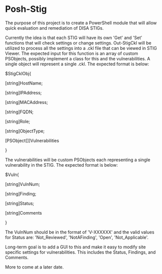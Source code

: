 # Posh-Stig
The purpose of this project is to create a PowerShell module that will allow quick evaluation and remediation of DISA STIGs.

Currently the idea is that each STIG will have its own 'Get' and 'Set' functions that will check settings or change settings. Out-StigCkl will be utilized to process all the settings into a .ckl file that can be viewed in STIG Viewer. The expected input for this function is an array of custom PSObjects, possibly implement a class for this and the vulnerabilities. A single object will represent a single .ckl. The expected format is below:

$StigCklObj{

  [string]HostName;
  
  [string]IPAddress;
  
  [string]MACAddress;
  
  [string]FQDN;
  
  [string]Role;
  
  [string]ObjectType;
  
  [PSObject[]]Vulnerabilities
  
}

The vulnerabilities will be custom PSObjects each representing a single vulnerability in the STIG. The expected format is below:

$Vuln{

  [string]VulnNum;
  
  [string]Finding;
  
  [string]Status;
  
  [string]Comments
  
}

The VulnNum should be in the format of 'V-XXXXXX' and the valid values for Status are: 'Not_Reviewed', 'NotAFinding', 'Open', 'Not_Applicable'.

Long-term goal is to add a GUI to this and make it easy to modify site specific settings for vulnerabilities. This includes the Status, Findings, and Comments.

More to come at a later date.
